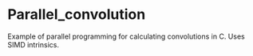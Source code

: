 # Parallel_convolution
Example of parallel programming for calculating convolutions in C. Uses SIMD intrinsics.
